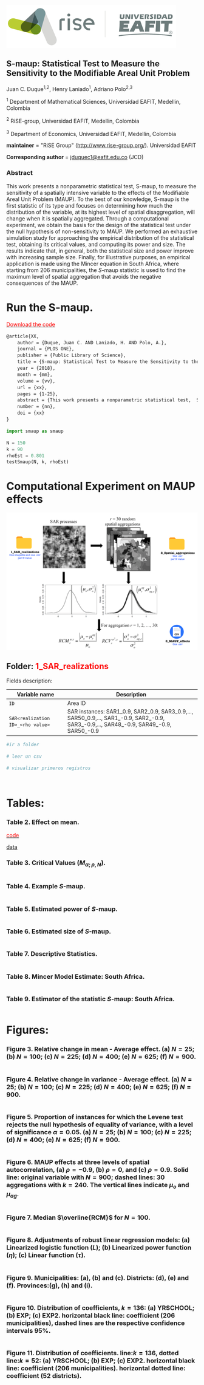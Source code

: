 
<img src="figs/rise_logo.png" alt="Estructura Carpeta" align="center">

## S-maup: Statistical Test to Measure the Sensitivity to the Modifiable Areal Unit Problem


Juan C. Duque<sup>1,2</sup>, Henry Laniado<sup>1</sup>, Adriano Polo<sup>2,3</sup>


<sup>1</sup> Department of Mathematical Sciences, Universidad EAFIT, Medellin, Colombia

<sup>2</sup> RiSE-group, Universidad EAFIT, Medellin, Colombia

<sup>3</sup> Department of Economics, Universidad EAFIT, Medellin, Colombia


__maintainer__ = "RiSE Group"  (http://www.rise-group.org/). Universidad EAFIT

__Corresponding author__ = jduquec1@eafit.edu.co (JCD)

### Abstract 

This work presents a nonparametric statistical test, S-maup, to measure the sensitivity of a spatially intensive variable to the effects of the Modifiable Areal Unit Problem (MAUP). To the best of our knowledge, S-maup is the first statistic of its type and focuses on determining how much the distribution of the variable, at its highest level of spatial disaggregation, will change when it is spatially aggregated.  Through a computational experiment, we obtain the basis for the design of the statistical test under the null hypothesis of non-sensitivity to MAUP.  We performed an exhaustive simulation study for approaching the empirical distribution of the statistical test, obtaining its critical values, and computing its power and size. The results indicate that, in general, both the statistical size and power improve with increasing sample size. Finally, for illustrative purposes, an empirical application is made using the Mincer equation in South Africa, where starting from 206 municipalities, the $S$-maup statistic is used to find the maximum level of spatial aggregation that avoids the negative consequences of the MAUP.

# Run the S-maup.

[<span style="color:red">Download the code</span>](data/results.csv)


```tex
@article{XX,
    author = {Duque, Juan C. AND Laniado, H. AND Polo, A.},
    journal = {PLOS ONE},
    publisher = {Public Library of Science},
    title = {S-maup: Statistical Test to Measure the Sensitivity to the Modifiable Areal Unit Problem},
    year = {2018},
    month = {mm},
    volume = {vv},
    url = {xx},
    pages = {1-25},
    abstract = {This work presents a nonparametric statistical test,  S-maup, to measure the sensitivity of a spatially intensive variable to the effects of the Modifiable Areal Unit Problem (MAUP). To the best of our knowledge,  S-maup is the first statistic of its type and focuses on determining how much the distribution of the variable, at its highest level of spatial disaggregation, will change when it is spatially aggregated. Through a computational experiment, we obtain the basis for the design of the statistical test under the null hypothesis of non-sensitivity to MAUP. We performed an exhaustive simulation study for approaching the empirical distribution of the statistical test, obtaining its critical values, and computing its power and size. The results indicate that, in general, both the statistical size and power improve with increasing sample size. Finally, for illustrative purposes, an empirical application is made using the Mincer equation in South Africa, where starting from 206 municipalities, the  SS -maup statistic is used to find the maximum level of spatial aggregation that avoids the negative consequences of the MAUP.},
    number = {nn},
    doi = {xx}
}
```


```python
import smaup as smaup
```


```python
N = 150
k = 90
rhoEst = 0.801
testSmaup(N, k, rhoEst)
```

# Computational Experiment on MAUP effects

<img src="figs/scheme.png" alt="Estructura Carpeta" align="center">


## Folder: <span style="color:red">1_SAR_realizations</span>

Fields description:

**Variable name** | **Description**
  ----------------- | -------------------------------------------------------------------------
  `ID`       | Area ID
  `SAR<realization ID>_<rho value>`      | SAR instances: SAR1_0.9, SAR2_0.9, SAR3_0.9,..., SAR50_0.9,..., SAR1_-0.9, SAR2_-0.9, SAR3_-0.9,..., SAR48_-0.9, SAR49_-0.9, SAR50_-0.9








```python
#ir a folder
```


```python
# leer un csv
```


```python
# visualizar primeros registros
```


```python

```


```python

```

# Tables:

### Table 2. Effect on mean.

[<span style="color:red">code</span>](data/results.csv)

[data](https://www.dropbox.com/sh/ns8s59b2bkx2ypr/AABwzjdBzD33yFw6-2amEH5Va?dl=0)

### Table 3. Critical Values ($M_{\alpha;\rho, N}$).


```python

```

### Table 4. Example $S$-maup.


```python

```

### Table 5. Estimated power of $S$-maup.


```python

```

### Table 6. Estimated size of $S$-maup.


```python

```

### Table 7. Descriptive Statistics.


```python

```

### Table 8. Mincer Model Estimate: South Africa.


```python

```

### Table 9. Estimator of the statistic $S$-maup: South Africa.


```python

```

# Figures:

### Figure 3. Relative change in mean - Average effect. (a) $N=25$; (b) $N=100$; (c) $N=225$; (d) $N=400$; (e) $N=625$; (f) $N=900$.


```python

```

### Figure 4. Relative change in variance - Average effect. (a) $N=25$; (b) $N=100$; (c) $N=225$; (d) $N=400$; (e) $N=625$; (f) $N=900$.


```python

```

### Figure 5. Proportion of instances for which the Levene test rejects the null hypothesis of equality of variance, with a level of significance $\alpha=0.05$. (a) $N=25$; (b) $N=100$; (c) $N=225$; (d) $N=400$; (e) $N=625$; (f) $N=900$.    


```python

```

### Figure 6. MAUP effects at three levels of spatial autocorrelation, (a) $\rho=-0.9$, (b) $\rho=0$, and (c) $\rho=0.9$. Solid line: original variable with $N=900$; dashed lines: 30 aggregations with $k=240$. The vertical lines indicate $\mu_{o}$ and $\mu_{ag}$.


```python

```

### Figure 7. Median $\overline{RCM}$ for $N=100$.


```python

```

### Figure 8. Adjustments of robust linear regression models: (a) Linearized logistic function ($L$); (b) Linearized power function ($\eta$); (c) Linear function ($\tau$).


```python

```

### Figure 9. Municipalities: (a), (b) and (c). Districts: (d), (e) and (f). Provinces:(g), (h) and (i).


```python

```

### Figure 10. Distribution of coefficients, $k=136$: (a) YRSCHOOL; (b) EXP; (c) EXP2. horizontal black line: coefficient (206 municipalities), dashed lines are the respective confidence intervals 95\%.


```python

```

### Figure 11. Distribution of coefficients. line:$k=136$, dotted line:$k=52$: (a) YRSCHOOL; (b) EXP; (c) EXP2. horizontal black line: coefficient (206 municipalities). horizontal dotted line: coefficient (52 districts).


```python

```
